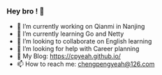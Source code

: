 ### Hey bro ! 👋

- 🔭 I’m currently working on Qianmi in Nanjing
- 🌱 I’m currently learning Go and Netty
- 👯 I’m looking to collaborate on English learning
- 🤔 I’m looking for help with Career planning
- 💬 My Blog: https://cpyeah.github.io/
- 📫 How to reach me: chengpengyeah@126.com
